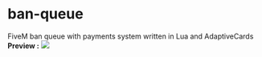 # ban-queue
FiveM ban queue with payments system written in Lua and AdaptiveCards
<br>
**Preview :**
<img src="https://cdn.discordapp.com/attachments/1047550758561779762/1078113172541673482/Screenshot_2023-02-23_013634.png"></img>

